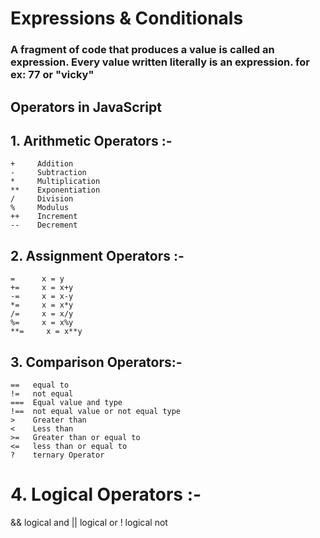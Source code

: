 # Expressions & Conditionals 
### A fragment of code that produces a value is called an expression. Every value written literally is an expression. for ex: 77 or "vicky"

## Operators in JavaScript 

## 1. Arithmetic Operators :-

    +     Addition
    -     Subtraction
    *     Multiplication
    **    Exponentiation
    /     Division
    %     Modulus
    ++    Increment
    --    Decrement


## 2. Assignment Operators :-

    =      x = y
    +=     x = x+y
    -=     x = x-y
    *=     x = x*y
    /=     x = x/y
    %=     x = x%y
    **=     x = x**y


## 3. Comparison Operators:- 

    ==   equal to
    !=   not equal 
    ===  Equal value and type
    !==  not equal value or not equal type
    >    Greater than
    <    Less than
    >=   Greater than or equal to
    <=   less than or equal to
    ?    ternary Operator

# 4. Logical Operators :-

  &&  logical and
  ||  logical or
  !   logical not

